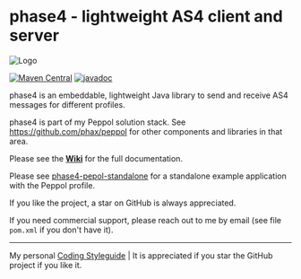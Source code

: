 # phase4 - lightweight AS4 client and server

![Logo](https://github.com/phax/phase4/blob/master/docs/logo/phase4-logo-653-180.png)

[![Maven Central](https://maven-badges.herokuapp.com/maven-central/com.helger.phase4/phase4-parent-pom/badge.svg)](https://maven-badges.herokuapp.com/maven-central/com.helger.phase4/phase4-parent-pom) 
[![javadoc](https://javadoc.io/badge2/com.helger.phase4/phase4-lib/javadoc.svg)](https://javadoc.io/doc/com.helger.phase4/phase4-lib)

phase4 is an embeddable, lightweight Java library to send and receive AS4 messages for different profiles. 

phase4 is part of my Peppol solution stack. See https://github.com/phax/peppol for other components and libraries in that area.

Please see the **[Wiki](https://github.com/phax/phase4/wiki)** for the full documentation.

Please see [phase4-pepol-standalone](https://github.com/phax/phase4-peppol-standalone) for a standalone example application with the Peppol profile.

If you like the project, a star on GitHub is always appreciated.

If you need commercial support, please reach out to me by email (see file `pom.xml` if you don't have it).

---

My personal [Coding Styleguide](https://github.com/phax/meta/blob/master/CodingStyleguide.md) |
It is appreciated if you star the GitHub project if you like it.

